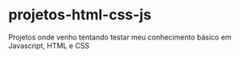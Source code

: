 # projetos-html-css-js
Projetos onde venho tentando testar meu conhecimento básico em Javascript, HTML e CSS
